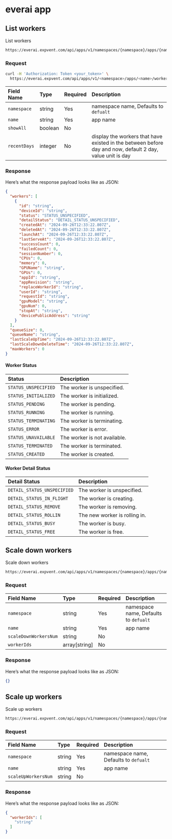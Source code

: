 # everai app

## List workers

List workers

```bash
https://everai.expvent.com/api/apps/v1/namespaces/{namespace}/apps/{name}/workers
```

### Request

```bash
curl -H 'Authorization: Token <your_token>' \
  https://everai.expvent.com/api/apps/v1/<namespace>/apps/<name>/workers
```

|Field Name |Type |Required |Description |
|:-------------- |:--------------|:--------------|:--------------|
|`namespace` | string| Yes | namespace name, Defaults to `defualt`|
|`name` | string| Yes |app name|
|`showAll`   |boolean | No ||
|`recentDays`  |integer | No |display the workers that have existed in the between before day and now, default 2 day, value unit is day|

### Response

Here’s what the response payload looks like as JSON:

```json
{
  "workers": [
    {
      "id": "string",
      "deviceId": "string",
      "status": "STATUS_UNSPECIFIED",
      "detailStatus": "DETAIL_STATUS_UNSPECIFIED",
      "createdAt": "2024-09-26T12:33:22.807Z",
      "deletedAt": "2024-09-26T12:33:22.807Z",
      "launchAt": "2024-09-26T12:33:22.807Z",
      "lastServeAt": "2024-09-26T12:33:22.807Z",
      "successCount": 0,
      "failedCount": 0,
      "sessionNumber": 0,
      "CPUs": 0,
      "memory": 0,
      "GPUName": "string",
      "GPUs": 0,
      "appId": "string",
      "appRevision": "string",
      "replaceWorkerId": "string",
      "userId": "string",
      "requestId": "string",
      "gpuModel": "string",
      "gpuNum": 0,
      "stopAt": "string",
      "devicePublicAddress": "string"
    }
  ],
  "queueSize": 0,
  "queueName": "string",
  "lastScaleUpTime": "2024-09-26T12:33:22.807Z",
  "lastScaleDownDeleteTime": "2024-09-26T12:33:22.807Z",
  "maxWorkers": 0
}
```

#### Worker Status

|Status |Description |
|:-------------- |:--------------|
|`STATUS_UNSPECIFIED` |The worker is unspecified. |
|`STATUS_INITIALIZED` |The worker is initialized. |
|`STATUS_PENDING` |The worker is pending. |
|`STATUS_RUNNING` |The worker is running. |
|`STATUS_TERMINATING` |The worker is terminating. |
|`STATUS_ERROR` |The worker is error. |
|`STATUS_UNAVAILABLE` |The worker is not available.|
|`STATUS_TERMINATED` |The worker is terminated.|
|`STATUS_CREATED` |The worker is created. |

#### Worker Detail Status

|Detail Status |Description |
|:-------------- |:--------------|
|`DETAIL_STATUS_UNSPECIFIED` |The worker is unspecified.|
|`DETAIL_STATUS_IN_FLIGHT` |The worker is creating.|
|`DETAIL_STATUS_REMOVE` |The worker is removing.|
|`DETAIL_STATUS_ROLLIN` |The new worker is rolling in.|
|`DETAIL_STATUS_BUSY` |The worker is busy.|
|`DETAIL_STATUS_FREE` |The worker is free.|

## Scale down workers

Scale down workers

```bash
https://everai.expvent.com/api/apps/v1/namespaces/{namespace}/apps/{name}/workers:scale-down
```

### Request

|Field Name |Type |Required |Description |
|:-------------- |:--------------|:--------------|:--------------|
|`namespace` | string|Yes | namespace name, Defaults to `defualt`|
|`name` | string|Yes |app name|
|`scaleDownWorkersNum`   |string |No ||
|`workerIds`  |array[string] |No ||

### Response

Here’s what the response payload looks like as JSON:

```json
{}
```

## Scale up workers

Scale up workers

```bash
https://everai.expvent.com/api/apps/v1/namespaces/{namespace}/apps/{name}/workers:scale-up
```

### Request

|Field Name |Type |Required |Description |
|:-------------- |:--------------|:--------------|:--------------|
|`namespace` | string|Yes | namespace name, Defaults to `defualt`|
|`name` | string|Yes |app name|
|`scaleUpWorkersNum` |string |No ||

### Response

Here’s what the response payload looks like as JSON:

```json
{
  "workerIds": [
    "string"
  ]
}
```